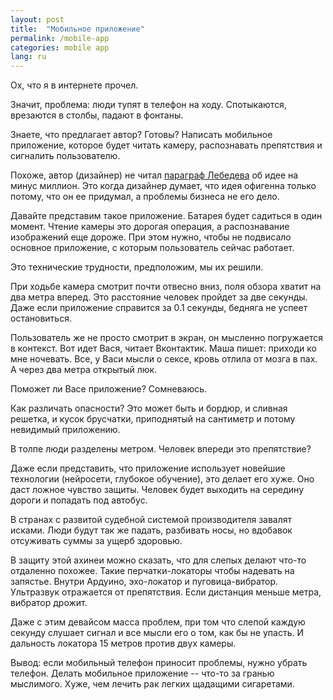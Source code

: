```yaml
---
layout: post
title:  "Мобильное приложение"
permalink: /mobile-app
categories: mobile app
lang: ru
---
```


[kovodstvo]: https://www.artlebedev.ru/kovodstvo/sections/161/

Ох, что я в интернете прочел.

Значит, проблема: люди тупят в телефон на ходу. Спотыкаются, врезаются в столбы,
падают в фонтаны.

Знаете, что предлагает автор? Готовы? Написать мобильное приложение, которое
будет читать камеру, распознавать препятствия и сигналить пользователю.

Похоже, автор (дизайнер) не читал [параграф Лебедева][kovodstvo] об идее на
минус миллион. Это когда дизайнер думает, что идея офигенна только потому, что
он ее придумал, а проблемы бизнеса не его дело.

Давайте представим такое приложение. Батарея будет садиться в один
момент. Чтение камеры это дорогая операция, а распознавание изображений еще
дороже. При этом нужно, чтобы не подвисало основное приложение, с которым
пользователь сейчас работает.

Это технические трудности, предположим, мы их решили.

При ходьбе камера смотрит почти отвесно вниз, поля обзора хватит на два метра
вперед. Это расстояние человек пройдет за две секунды. Даже если приложение
справится за 0.1 секунды, бедняга не успеет остановиться.

Пользователь же не просто смотрит в экран, он мысленно погружается в
контекст. Вот идет Вася, читает Вконтактик. Маша пишет: приходи ко мне
ночевать. Все, у Васи мысли о сексе, кровь отлила от мозга в пах. А через два
метра открытый люк.

Поможет ли Васе приложение? Сомневаюсь.

Как различать опасности? Это может быть и бордюр, и сливная решетка, и кусок
брусчатки, приподнятый на сантиметр и потому невидимый приложению.

В толпе люди разделены метром. Человек впереди это препятствие?

Даже если представить, что приложение использует новейшие технологии (нейросети,
глубокое обучение), это делает его хуже. Оно даст ложное чувство защиты. Человек
будет выходить на середину дороги и попадать под автобус.

В странах с развитой судебной системой производителя завалят исками. Люди будут
так же падать, разбивать носы, но вдобавок отсуживать суммы за ущерб здоровью.

В защиту этой ахинеи можно сказать, что для слепых делают что-то отдаленно
похожее. Такие перчатки-локаторы чтобы надевать на запястье. Внутри Ардуино,
эхо-локатор и пуговица-вибратор. Ультразвук отражается от препятствия. Если
дистанция меньше метра, вибратор дрожит.

Даже с этим девайсом масса проблем, при том что слепой каждую секунду слушает
сигнал и все мысли его о том, как бы не упасть. И дальность локатора 15 метров
против двух камеры.

Вывод: если мобильный телефон приносит проблемы, нужно убрать телефон. Делать
мобильное приложение -- что-то за гранью мыслимого. Хуже, чем лечить рак легких
щадащими сигаретами.
